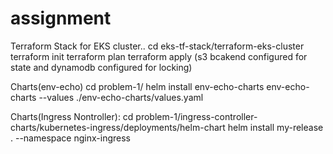 # assignment
Terraform Stack for  EKS cluster..
cd eks-tf-stack/terraform-eks-cluster
terraform init
terraform plan
terraform apply
(s3 bcakend configured for state and dynamodb configured for locking)


Charts(env-echo)
cd problem-1/
helm install env-echo-charts   env-echo-charts --values ./env-echo-charts/values.yaml

Charts(Ingress Nontroller):
cd problem-1/ingress-controller-charts/kubernetes-ingress/deployments/helm-chart
helm install my-release . --namespace nginx-ingress
